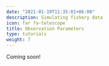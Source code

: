 ```yaml
---
date: "2021-01-19T11:35:01+06:00"
description: Simulating fishery data
icon: far fa-telescope
title: Observation Parameters
type: tutorials
weight: 7
---
```


Coming soon!